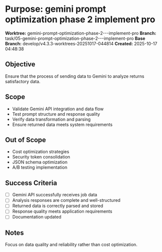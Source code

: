 # Purpose: gemini prompt optimization phase 2   implement pro

**Worktree:** gemini-prompt-optimization-phase-2---implement-pro
**Branch:** task/05-gemini-prompt-optimization-phase-2---implement-pro
**Base Branch:** develop/v4.3.3-worktrees-20251017-044814
**Created:** 2025-10-17 04:48:38

## Objective

Ensure that the process of sending data to Gemini to analyze returns satisfactory data.

## Scope

- Validate Gemini API integration and data flow
- Test prompt structure and response quality
- Verify data transformation and parsing
- Ensure returned data meets system requirements

## Out of Scope

- Cost optimization strategies
- Security token consolidation
- JSON schema optimization
- A/B testing implementation

## Success Criteria

- [ ] Gemini API successfully receives job data
- [ ] Analysis responses are complete and well-structured
- [ ] Returned data is correctly parsed and stored
- [ ] Response quality meets application requirements
- [ ] Documentation updated

## Notes

Focus on data quality and reliability rather than cost optimization.
